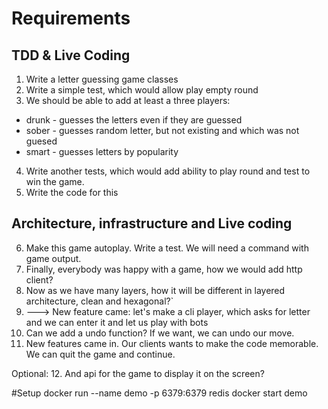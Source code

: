 # Requirements

## TDD & Live Coding

1. Write a letter guessing game classes
2. Write a simple test, which would allow play empty round
3. We should be able to add at least a three players: 
- drunk - guesses the letters even if they are guessed
- sober - guesses random letter, but not existing and which was not guesed
- smart - guesses letters by popularity
4. Write another tests, which would add ability to play round and test to win the game.
5. Write the code for this

## Architecture, infrastructure and Live coding
6. Make this game autoplay. Write a test. We will need a command with game output.
7. Finally, everybody was happy with a game, how we would add http client?
8. Now as we have many layers, how it will be different in layered architecture, clean and hexagonal?`
9. ---> New feature came: let's make a cli player, which asks for letter and we can enter it and let us play with bots
10. Can we add a undo function? If we want, we can undo our move.
11. New features came in. Our clients wants to make the code memorable. We can quit the game and continue.

Optional:
12. And api for the game to display it on the screen?



#Setup
docker run --name demo -p 6379:6379 redis
docker start demo